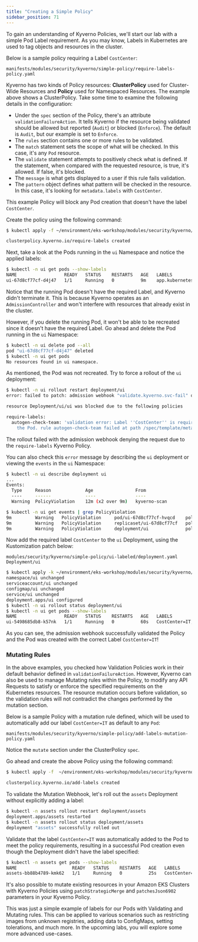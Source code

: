 ```yaml
---
title: "Creating a Simple Policy"
sidebar_position: 71
---
```


To gain an understanding of Kyverno Policies, we'll start our lab with a simple Pod Label requirement. As you may know, Labels in Kubernetes are used to tag objects and resources in the cluster.

Below is a sample policy requiring a Label `CostCenter`:

```file
manifests/modules/security/kyverno/simple-policy/require-labels-policy.yaml
```

Kyverno has two kinds of Policy resources: **ClusterPolicy** used for Cluster-Wide Resources and **Policy** used for Namespaced Resources. The example above shows a ClusterPolicy. Take some time to examine the following details in the configuration:

- Under the `spec` section of the Policy, there's an attribute `validationFailureAction`. It tells Kyverno if the resource being validated should be allowed but reported (`Audit`) or blocked (`Enforce`). The default is `Audit`, but our example is set to `Enforce`.
- The `rules` section contains one or more rules to be validated.
- The `match` statement sets the scope of what will be checked. In this case, it's any `Pod` resource.
- The `validate` statement attempts to positively check what is defined. If the statement, when compared with the requested resource, is true, it's allowed. If false, it's blocked.
- The `message` is what gets displayed to a user if this rule fails validation.
- The `pattern` object defines what pattern will be checked in the resource. In this case, it's looking for `metadata.labels` with `CostCenter`.

This example Policy will block any Pod creation that doesn't have the label `CostCenter`.

Create the policy using the following command:

```bash
$ kubectl apply -f ~/environment/eks-workshop/modules/security/kyverno/simple-policy/require-labels-policy.yaml

clusterpolicy.kyverno.io/require-labels created
```

Next, take a look at the Pods running in the `ui` Namespace and notice the applied labels:

```bash
$ kubectl -n ui get pods --show-labels
NAME                  READY   STATUS    RESTARTS   AGE   LABELS
ui-67d8cf77cf-d4j47   1/1     Running   0          9m    app.kubernetes.io/component=service,app.kubernetes.io/created-by=eks-workshop,app.kubernetes.io/instance=ui,app.kubernetes.io/name=ui,pod-template-hash=67d8cf77cf
```

Notice that the running Pod doesn't have the required Label, and Kyverno didn't terminate it. This is because Kyverno operates as an `AdmissionController` and won't interfere with resources that already exist in the cluster.

However, if you delete the running Pod, it won't be able to be recreated since it doesn't have the required Label. Go ahead and delete the Pod running in the `ui` Namespace:

```bash
$ kubectl -n ui delete pod --all
pod "ui-67d8cf77cf-d4j47" deleted
$ kubectl -n ui get pods
No resources found in ui namespace.
```

As mentioned, the Pod was not recreated. Try to force a rollout of the `ui` deployment:

```bash expectError=true
$ kubectl -n ui rollout restart deployment/ui
error: failed to patch: admission webhook "validate.kyverno.svc-fail" denied the request:

resource Deployment/ui/ui was blocked due to the following policies

require-labels:
  autogen-check-team: 'validation error: Label ''CostCenter'' is required to deploy
    the Pod. rule autogen-check-team failed at path /spec/template/metadata/labels/CostCenter/'
```

The rollout failed with the admission webhook denying the request due to the `require-labels` Kyverno Policy.

You can also check this `error` message by describing the `ui` deployment or viewing the `events` in the `ui` Namespace:

```bash
$ kubectl -n ui describe deployment ui
...
Events:
  Type     Reason             Age                From                   Message
  ----     ------             ----               ----                   -------
  Warning  PolicyViolation    12m (x2 over 9m)   kyverno-scan           policy require-labels/autogen-check-team fail: validation error: Label 'CostCenter' is required to deploy the Pod. rule autogen-check-team failed at path /spec/template/metadata/labels/CostCenter/

$ kubectl -n ui get events | grep PolicyViolation
9m         Warning   PolicyViolation     pod/ui-67d8cf77cf-hvqcd    policy require-labels/check-team fail: validation error: Label 'CostCenter' is required to deploy the Pod. rule check-team failed at path /metadata/labels/CostCenter/
9m         Warning   PolicyViolation     replicaset/ui-67d8cf77cf   policy require-labels/autogen-check-team fail: validation error: Label 'CostCenter' is required to deploy the Pod. rule autogen-check-team failed at path /spec/template/metadata/labels/CostCenter/
9m         Warning   PolicyViolation     deployment/ui              policy require-labels/autogen-check-team fail: validation error: Label 'CostCenter' is required to deploy the Pod. rule autogen-check-team failed at path /spec/template/metadata/labels/CostCenter/
```

Now add the required label `CostCenter` to the `ui` Deployment, using the Kustomization patch below:

```kustomization
modules/security/kyverno/simple-policy/ui-labeled/deployment.yaml
Deployment/ui
```

```bash
$ kubectl apply -k ~/environment/eks-workshop/modules/security/kyverno/simple-policy/ui-labeled
namespace/ui unchanged
serviceaccount/ui unchanged
configmap/ui unchanged
service/ui unchanged
deployment.apps/ui configured
$ kubectl -n ui rollout status deployment/ui
$ kubectl -n ui get pods --show-labels
NAME                  READY   STATUS    RESTARTS   AGE   LABELS
ui-5498685db8-k57nk   1/1     Running   0          60s   CostCenter=IT,app.kubernetes.io/component=service,app.kubernetes.io/created-by=eks-workshop,app.kubernetes.io/instance=ui,app.kubernetes.io/name=ui,pod-template-hash=5498685db8
```

As you can see, the admission webhook successfully validated the Policy and the Pod was created with the correct Label `CostCenter=IT`!

### Mutating Rules

In the above examples, you checked how Validation Policies work in their default behavior defined in `validationFailureAction`. However, Kyverno can also be used to manage Mutating rules within the Policy, to modify any API Requests to satisfy or enforce the specified requirements on the Kubernetes resources. The resource mutation occurs before validation, so the validation rules will not contradict the changes performed by the mutation section.

Below is a sample Policy with a mutation rule defined, which will be used to automatically add our label `CostCenter=IT` as default to any `Pod`:

```file
manifests/modules/security/kyverno/simple-policy/add-labels-mutation-policy.yaml
```

Notice the `mutate` section under the ClusterPolicy `spec`.

Go ahead and create the above Policy using the following command:

```bash
$ kubectl apply -f  ~/environment/eks-workshop/modules/security/kyverno/simple-policy/add-labels-mutation-policy.yaml

clusterpolicy.kyverno.io/add-labels created
```

To validate the Mutation Webhook, let's roll out the `assets` Deployment without explicitly adding a label:

```bash
$ kubectl -n assets rollout restart deployment/assets
deployment.apps/assets restarted
$ kubectl -n assets rollout status deployment/assets
deployment "assets" successfully rolled out
```

Validate that the label `CostCenter=IT` was automatically added to the Pod to meet the policy requirements, resulting in a successful Pod creation even though the Deployment didn't have the label specified:

```bash
$ kubectl -n assets get pods --show-labels
NAME                     READY   STATUS    RESTARTS   AGE   LABELS
assets-bb88b4789-kmk62   1/1     Running   0          25s   CostCenter=IT,app.kubernetes.io/component=service,app.kubernetes.io/created-by=eks-workshop,app.kubernetes.io/instance=assets,app.kubernetes.io/name=assets,pod-template-hash=bb88b4789
```

It's also possible to mutate existing resources in your Amazon EKS Clusters with Kyverno Policies using `patchStrategicMerge` and `patchesJson6902` parameters in your Kyverno Policy.

This was just a simple example of labels for our Pods with Validating and Mutating rules. This can be applied to various scenarios such as restricting images from unknown registries, adding data to ConfigMaps, setting tolerations, and much more. In the upcoming labs, you will explore some more advanced use-cases.
